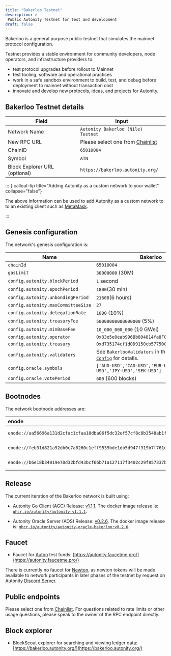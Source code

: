 ```yaml
---
title: "Bakerloo Testnet"
description: >
 Public Autonity Testnet for test and development
draft: false
---
```


Bakerloo is a general purpose public testnet that simulates the mainnet protocol configuration.

Testnet provides a stable environment for community developers, node operators, and infrastructure providers to:

- test protocol upgrades before rollout to Mainnet
- test tooling, software and operational practices
- work in a safe sandbox environment to build, test, and debug before deployment to mainnet without transaction cost
- innovate and develop new protocols, ideas, and projects for Autonity.

## Bakerloo Testnet details

|**Field**|**Input**|
|------|----------|
|Network Name|`Autonity Bakerloo (Nile) Testnet`|
|New RPC URL|Please select one from [Chainlist](https://chainlist.org/?search=autonity&testnets=true)|
|ChainID |`65010004`|
|Symbol|`ATN`|
|Block Explorer URL (optional)|`https://bakerloo.autonity.org/`|

::: {.callout-tip title="Adding Autonity as a custom network to your wallet" collapse="false"}

The above information can be used to add Autonity as a custom network to to an existing client such as [MetaMask](https://support.metamask.io/configure/networks/how-to-add-a-custom-network-rpc/).

:::

## Genesis configuration

The network's genesis configuration is:

| Name                               | Bakerloo                      |
| ---------------------------------- | ----------------------------- |
| `chainId`                          | `65010004`                    |
| `gasLimit`                         | `30000000` (30M)              |
| `config.autonity.blockPeriod`      | `1` second                    |
| `config.autonity.epochPeriod`      | `1800`(30 min)                |
| `config.autonity.unbondingPeriod`  | `21600`(6 hours)              |
| `config.autonity.maxCommitteeSize` | `27`                          |
| `config.autonity.delegationRate`   | `1000` (10%)                  |                |
| `config.autonity.treasuryFee`      | `50000000000000000` (5%)      |
| `config.autonity.minBaseFee`       | `10_000_000_000` (10 GWei)        |
| `config.autonity.operator`         | `0x83e5e0eab996Bb894814fa8F0AC96a0D314f06F3` |
| `config.autonity.treasury`         | `0xd735174cf1d0D9150cb57750C45B6e8095160f6A` |
| `config.autonity.validators`       |  See `BakerlooValidators` in the AGC [`Bakerloo Config`](https://github.com/autonity/autonity/blob/release/v1.1.1/params/bakerloo_config.go#L163) for details.  |
| `config.oracle.symbols`       | `['AUD-USD','CAD-USD','EUR-USD','GBP-USD','JPY-USD','SEK-USD']`        |
| `config.oracle.votePeriod`       | `600` (600  blocks)       |


## Bootnodes

The network bootnode addresses are:

| enode | region |
| :-- | :--      |
| `enode://aa56696a131d2cfac1cfaa18dba06f5dc32ef57cf8c8b3548ab1f74227987c5656c2c0eecba61dfdd0754030c23d433e4db554f6b677eb900c05b98792b1d7fb@34.39.58.139:30303` | europe-west2 |
| `enode://feb31d821a92db0c7a6260c1eff9539bde1db5d947f319b7f761ea99479b5b31a95209153c9c910c8f94e8f557541a7ffa72a4a1ff0602944df2b0e6611be4ce@35.200.221.60:30303` | asia-south1 |
| `enode://b6e18b34019e70d32bfd43bcf66b71a127117f3402c29f857337b9dd3ccc45c4a9d441d211ca2a201bd46d003cfbf84a2b0721cf9b939ae6abd66dfe698700fc@35.235.121.67:30303` | us-west2 |


## Release

The current iteration of the Bakerloo network is built using:

- Autonity Go Client (AGC) Release: [v1.1.1](https://github.com/autonity/autonity/releases/tag/v1.1.1). The docker image release is: [`ghcr.io/autonity/autonity:v1.1.1`](https://github.com/autonity/autonity/pkgs/container/autonity/476121691?tag=v1.1.1).

- Autonity Oracle Server (AOS) Release: [v0.2.6](https://github.com/autonity/autonity-oracle/releases/tag/v0.2.6). The docker image release is: [`ghcr.io/autonity/autonity-oracle-bakerloo:v0.2.6`](https://github.com/orgs/autonity/packages/container/autonity-oracle-bakerloo/483918507?tag=v0.2.6).

## Faucet

- Faucet for [Auton](/concepts/protocol-assets/auton) test funds: [https://autonity.faucetme.pro/](https://autonity.faucetme.pro/) 

There is currently no faucet for [Newton](/concepts/protocol-assets/newton), as newton tokens will be made available to network participants in later phases of the testnet by request on Autonity [Discord Server](https://discord.gg/autonity).

## Public endpoints

Please select one from [Chainlist](https://chainlist.org/?search=autonity&testnets=true). For questions related to rate limits or other usage questions, please speak to the owner of the RPC endpoint directly.

## Block explorer

- BlockScout explorer for searching and viewing ledger data: [https://bakerloo.autonity.org/](https://bakerloo.autonity.org/)
